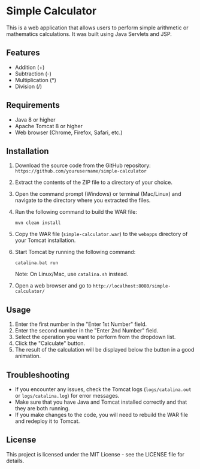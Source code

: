 # Simple Calculator

This is a web application that allows users to perform simple arithmetic or mathematics  calculations. It was built using Java Servlets and JSP.

## Features

- Addition (+)
- Subtraction (-)
- Multiplication (*)
- Division (/)

## Requirements

- Java 8 or higher
- Apache Tomcat 8 or higher
- Web browser (Chrome, Firefox, Safari, etc.)

## Installation

1. Download the source code from the GitHub repository: `https://github.com/yourusername/simple-calculator`
2. Extract the contents of the ZIP file to a directory of your choice.
3. Open the command prompt (Windows) or terminal (Mac/Linux) and navigate to the directory where you extracted the files.
4. Run the following command to build the WAR file:

    ```
    mvn clean install
    ```

5. Copy the WAR file (`simple-calculator.war`) to the `webapps` directory of your Tomcat installation.
6. Start Tomcat by running the following command:

    ```
    catalina.bat run
    ```

   Note: On Linux/Mac, use `catalina.sh` instead.

7. Open a web browser and go to `http://localhost:8080/simple-calculator/`

## Usage

1. Enter the first number in the "Enter 1st Number" field.
2. Enter the second number in the "Enter 2nd Number" field.
3. Select the operation you want to perform from the dropdown list.
4. Click the "Calculate" button.
5. The result of the calculation will be displayed below the button in a good animation.

## Troubleshooting

- If you encounter any issues, check the Tomcat logs (`logs/catalina.out` or `logs/catalina.log`) for error messages.
- Make sure that you have Java and Tomcat installed correctly and that they are both running.
- If you make changes to the code, you will need to rebuild the WAR file and redeploy it to Tomcat.

## License

This project is licensed under the MIT License - see the LICENSE file for details.
